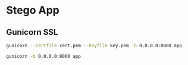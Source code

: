 # Stego App

## Gunicorn SSL

```bash
gunicorn --certfile cert.pem --keyfile key.pem -b 0.0.0.0:8000 app

gunicorn -b 0.0.0.0:8000 app
```

